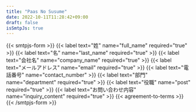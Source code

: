 ```yaml
---
title: "Paas No Susume"
date: 2022-10-11T11:28:42+09:00
draft: false
isSmtpJs: true
---
```


<!-- title, subtitle, description, img-path -->
<!-- title, subtitle, description, img-path -->
<!-- title, subtitle, description, img-path -->
<!-- title, subtitle, description, img-path -->

{{< smtpjs-form >}}
    {{< label text="姓" name="full_name" required="true" >}}
    {{< label text="名" name="last_name" required="true" >}}
    {{< label text="会社名" name="company_name" required="true" >}}
    {{< label text="メールアドレス" name="email" required="true" >}}
    {{< label text="電話番号" name="contact_number" >}}
    {{< label text="部門" name="department" required="true" >}}
    {{< label text="役職" name="post" required="true" >}}
    {{< label text="お問い合わせ内容" name="inquiry_content" required="true" >}}
{{< agreement-to-terms >}}
{{< /smtpjs-form >}}
